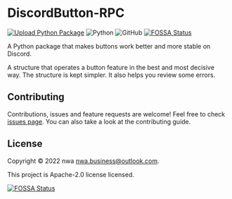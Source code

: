 # DiscordButton-RPC
[![Upload Python Package](https://github.com/subnwa/DiscordButton-RPC/actions/workflows/python-publish.yml/badge.svg)](https://github.com/subnwa/DiscordButton-RPC/actions/workflows/python-publish.yml) ![Python](https://img.shields.io/badge/-Python-black?style=flat-square&logo=Python)
![GitHub](https://img.shields.io/badge/-GitHub-181717?style=flat-square&logo=github)
[![FOSSA Status](https://app.fossa.com/api/projects/git%2Bgithub.com%2Fsubnwa%2FDiscordButton-RPC.svg?type=shield)](https://app.fossa.com/projects/git%2Bgithub.com%2Fsubnwa%2FDiscordButton-RPC?ref=badge_shield)

A Python package that makes buttons work better and more stable on Discord.

A structure that operates a button feature in the best and most decisive way. The structure is kept simpler. It also helps you review some errors.

## Contributing
Contributions, issues and feature requests are welcome!
Feel free to check [issues page](https://github.com/subnwa/DiscordButton-RPC/issues). You can also take a look at the contributing guide.

## License
Copyright © 2022 nwa nwa.business@outlook.com.

This project is Apache-2.0 license licensed.


[![FOSSA Status](https://app.fossa.com/api/projects/git%2Bgithub.com%2Fsubnwa%2FDiscordButton-RPC.svg?type=large)](https://app.fossa.com/projects/git%2Bgithub.com%2Fsubnwa%2FDiscordButton-RPC?ref=badge_large)

